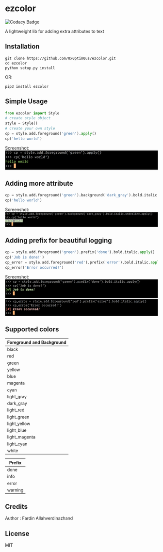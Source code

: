 # ezcolor

[![Codacy Badge](https://api.codacy.com/project/badge/Grade/5384da344156447daa23f588fc8fbae6)](https://app.codacy.com/app/0x0ptim0us/ezcolor?utm_source=github.com&utm_medium=referral&utm_content=0x0ptim0us/ezcolor&utm_campaign=Badge_Grade_Dashboard)

A lightweight lib for adding extra attributes to text

## Installation

```text
git clone https://github.com/0x0ptim0us/ezcolor.git
cd ezcolor
python setup.py install
```
OR:
```text
pip3 install ezcolor
```

## Simple Usage

```python
from ezcolor import Style
# create style object
style = Style()
# create your own style
cp = style.add.foreground('green').apply()
cp('hello world')
```

Screenshot: 
![alt text](https://github.com/0x0ptim0us/images/raw/master/ezcolor_simple_output.png "ezcolor v2 simple")

## Adding more attribute

```python
cp = style.add.foreground('green').background('dark_gray').bold.italic.underline.apply()
cp('hello world')
```

Screenshot: 
![alt text](https://github.com/0x0ptim0us/images/raw/master/ezcolor_more_attribute.png "ezcolor v2 more")

## Adding prefix for beautiful logging

```python
cp = style.add.foreground('green').prefix('done').bold.italic.apply()
cp('Job is done!')
cp_error = style.add.foreground('red').prefix('error').bold.italic.apply()
cp_error('Error occurred!')
```

Screenshot: 
![alt text](https://github.com/0x0ptim0us/images/raw/master/ezcolor_prefix_done.png "ezcolor v2 prefix_done")
![alt text](https://github.com/0x0ptim0us/images/raw/master/ezcolor_prefix_error.png "ezcolor v2 prefix_error")

## Supported colors

| Foreground and Background |
| ------------------------- |
| black                     | 
| red                       | 
| green                     |
| yellow                    |
| blue                      |
| magenta                   |
| cyan                      |
| light_gray                |
| dark_gray                 |
| light_red                 |
| light_green               |
| light_yellow              |
| light_blue                |
| light_magenta             |
| light_cyan                |
| white                     |


| Prefix   |
| ---------|
| done     |
| info     | 
| error    | 
| warning  |
 
## Credits

Author : Fardin Allahverdinazhand

## License

MIT
